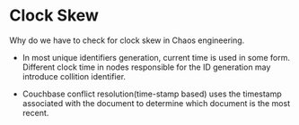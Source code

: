 # Clock Skew

Why do we have to check for clock skew in Chaos engineering.

* In most unique identifiers generation, current time is used in some form. Different clock time in nodes responsible for the ID generation may introduce collition identifier.

* Couchbase conflict resolution(time-stamp based) uses the timestamp associated with the document to determine which document is the most recent. 

